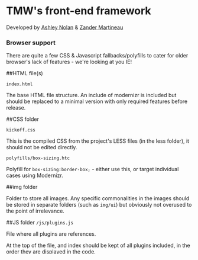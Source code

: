# TMW's front-end framework

Developed by [Ashley Nolan](https://github.com/dragongraphics) & [Zander Martineau](https://github.com/mrmartineau)

### Browser support
There are quite a few CSS & Javascript fallbacks/polyfills to cater for older browser's lack of features - we're looking at you IE!

##HTML file(s)

`index.html`

The base HTML file structure.  An include of modernizr is included but should be replaced to a minimal version with only required features before release.

##CSS folder

`kickoff.css`

This is the compiled CSS from the project's LESS files (in the less folder), it should not be edited directly.

`polyfills/box-sizing.htc`

Polyfill for `box-sizing:border-box;` - either use this, or target individual cases using Modernizr.

##img folder

Folder to store all images. Any specific commonalities in the images should be stored in separate folders (such as `img/ui`) but obviously not overused to the point of irrelevance.

##JS folder
`/js/plugins.js`

File where all plugins are references.

At the top of the file, and index should be kept of all plugins included, in the order they are displayed in the code.

Out of the box, the file includes Paul Irish's [lightweight console.log wrapper](http://paulirish.com/2009/log-a-lightweight-wrapper-for-consolelog/) and the 'make it safe always' console.log script from [HTMl5 Boilerplate](http://html5boilerplate.com/).

`/js/script.js` Where any custom JS should be coded.

This can eventually be split into more specific files and built into one JS file at production.

`/js/mobile-plugins.js`

File where some plugins are used. These should go into one `plugins.js` file in production but kept seperately for development

A sample of how your JS should be structured is included.  All operations should be evoked from SiteSetup, so initialisations of objects and functions can be traced easily.

`/js/libs/`

Includes local versions of jQuery, modernizr & folders for `polyfills` & `plugins` - which should be replaced by later versions when released - as well as more commonly used plugins.

Note that these plugins should be added into the `plugins.js` when they are needed - do not add additional script tags into your HTML.

`/js/libs/polyfills/`

This directory includes `html5shiv.js` when modernizr is overload for your project and only basic HTML5 elements are required. Respond.min.js is also included.

##Examples
<a href="http://tmwagency.github.com/kickoff/">Examples</a>
<ul>
	<li><a href="http://tmwagency.github.com/kickoff/examples/carousel.html" title="Carousel">Carousel</a></li>
	<li><a href="http://tmwagency.github.com/kickoff/examples/elements.html" title="Elements">Elements</a></li>
	<li><a href="http://tmwagency.github.com/kickoff/examples/forms.html" title="Forms">Forms</a></li>
	<li><a href="http://tmwagency.github.com/kickoff/examples/grids.html" title="Grids">Grids</a></li>
	<li><a href="http://tmwagency.github.com/kickoff/examples/sprites.html" title="Sprites">Sprites</a></li>
</ul>
